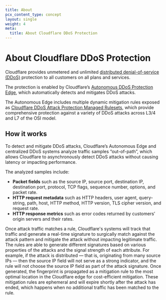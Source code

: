 ```yaml
---
title: About
pcx_content_type: concept
layout: single
weight: 4
meta:
  title: About Cloudflare DDoS Protection
---
```


# About Cloudflare DDoS Protection

Cloudflare provides unmetered and unlimited [distributed denial-of-service (DDoS)](https://www.cloudflare.com/learning/ddos/what-is-a-ddos-attack/) protection to all customers on all plans and services.

The protection is enabled by Cloudflare’s [Autonomous DDoS Protection Edge](/ddos-protection/about/components/#autonomous-edge), which automatically detects and mitigates DDoS attacks.

The Autonomous Edge includes multiple dynamic mitigation rules exposed as [Cloudflare DDoS Attack Protection Managed Rulesets](/ddos-protection/managed-rulesets/), which provide comprehensive protection against a variety of DDoS attacks across L3/4 and L7 of the OSI model.

## How it works

To detect and mitigate DDoS attacks, Cloudflare’s Autonomous Edge and centralized DDoS systems analyze traffic samples “out-of-path”, which allows Cloudflare to asynchronously detect DDoS attacks without causing latency or impacting performance.

The analyzed samples include:

* **Packet fields** such as the source IP, source port, destination IP, destination port, protocol, TCP flags, sequence number, options, and packet rate.
* **HTTP request metadata** such as HTTP headers, user agent, query-string, path, host, HTTP method, HTTP version, TLS cipher version, and request rate.
* **HTTP response metrics** such as error codes returned by customers’ origin servers and their rates.

Once attack traffic matches a rule, Cloudflare's systems will track that traffic and generate a real-time signature to surgically match against the attack pattern and mitigate the attack without impacting legitimate traffic. The rules are able to generate different signatures based on various properties of the attacks and the signal strength of each attribute. For example, if the attack is distributed — that is, originating from many source IPs — then the source IP field will not serve as a strong indicator, and the rule will not choose the source IP field as part of the attack signature. Once generated, the fingerprint is propagated as a mitigation rule to the most optimal location in the Cloudflare edge for cost-efficient mitigation. These mitigation rules are ephemeral and will expire shortly after the attack has ended, which happens when no additional traffic has been matched to the rule.
